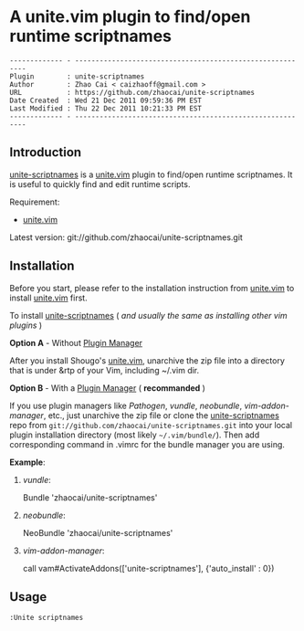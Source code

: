 # A unite.vim plugin to find/open runtime scriptnames

    ------------- - ----------------------------------------------------------
    Plugin        : unite-scriptnames
    Author        : Zhao Cai < caizhaoff@gmail.com >
    URL           : https://github.com/zhaocai/unite-scriptnames
    Date Created  : Wed 21 Dec 2011 09:59:36 PM EST
    Last Modified : Thu 22 Dec 2011 10:21:33 PM EST
    ------------- - ----------------------------------------------------------

## Introduction

[unite-scriptnames][unite-scriptnames] is a [unite.vim][unite] plugin to
find/open runtime scriptnames. It is useful to quickly find and edit runtime scripts.

Requirement:

+ [unite.vim][unite]

Latest version: git://github.com/zhaocai/unite-scriptnames.git

## Installation

Before you start, please refer to the installation instruction from [unite.vim][unite] to install [unite.vim][unite] first.

To install [unite-scriptnames][unite-scriptnames] ( *and usually the same as installing other vim plugins* )

**Option A** - Without [Plugin Manager][vim-plugin-manager]

After you install Shougo's [unite.vim][unite], unarchive the zip file into a directory
that is under &rtp of your Vim, including ~/.vim dir.

**Option B** - With a [Plugin Manager][vim-plugin-manager] ( **recommanded** )

If you use plugin managers like *Pathogen*, *vundle*,
*neobundle*, *vim-addon-manager*, etc., just unarchive the zip file or clone the
[unite-scriptnames][unite-scriptnames] repo from
`git://github.com/zhaocai/unite-scriptnames.git` into your local plugin installation directory
(most likely `~/.vim/bundle/`). Then add corresponding command in .vimrc for the
bundle manager you are using.


**Example**:

1. *vundle*:

    Bundle 'zhaocai/unite-scriptnames'

2. *neobundle*:

    NeoBundle 'zhaocai/unite-scriptnames'

3. *vim-addon-manager*:

    call vam#ActivateAddons(['unite-scriptnames'], {'auto_install' : 0})



## Usage

    :Unite scriptnames

[unite]: https://github.com/Shougo/unite.vim
[unite-scriptnames]: https://github.com/zhaocai/unite-scriptnames
[vim-plugin-manager]: http://vim-scripts.org/vim/tools.html "Vim Plugin Manangers"
